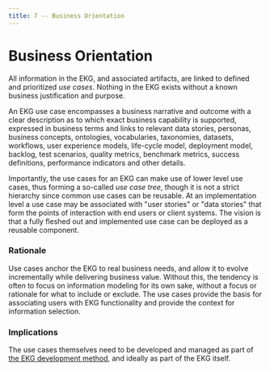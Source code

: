 ```yaml
---
title: 7 -- Business Orientation
---
```

# Business Orientation

<!--summary-start-->
All information in the EKG, and associated artifacts, are linked to defined and
prioritized _use cases_.
Nothing in the EKG exists without a known business justification and purpose.
<!--summary-end-->

An EKG use case encompasses a business narrative and outcome with a clear description
as to which exact business capability is supported, expressed in business terms and links 
to relevant data stories, personas, business concepts, ontologies, vocabularies, 
taxonomies, datasets, workflows, user experience models, life-cycle model, deployment model,
backlog, test scenarios, quality metrics, benchmark metrics, success definitions,
performance indicators and other details.

Importantly, the use cases for an EKG can make use of lower level use cases, 
thus forming a so-called _use case tree_, though it is not a strict hierarchy 
since common use cases can be reusable. 
At an implementation level a use case may be associated with "user stories" or 
"data stories" that form the points of interaction with end users or client systems.
The vision is that a fully fleshed out and implemented use case can be deployed 
as a reusable component.

### Rationale

Use cases anchor the EKG to real business needs, and allow it to 
evolve incrementally while delivering business value. 
Without this, the tendency is often to focus on information modeling for its own sake, 
without a focus or rationale for what to include or exclude.
The use cases provide the basis for associating users with EKG functionality 
and provide the context for information selection.

### Implications

The use cases themselves need to be developed and managed as part of [the 
EKG development method](https://method.ekgf.org), 
and ideally as part of the EKG itself.
